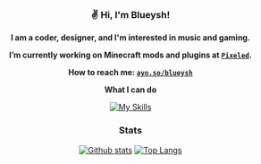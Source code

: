 <div align="center">

### ✌ Hi, I'm Blueysh!

**I am a coder, designer, and I'm interested in music and gaming.**
  
**I’m currently working on Minecraft mods and plugins at [`Pixeled`](https://github.com/pixeledteam).**
  
**How to reach me: [`ayo.so/blueysh`](https://ayo.so/blueysh)**
  
**What I can do**
  
[![My Skills](https://skillicons.dev/icons?i=java,github,discord,blender)](https://skillicons.dev)
  
### Stats
  <a href="#">![Github stats](https://github-readme-stats.vercel.app/api?username=Blueysh&theme=blueberry&count_private=true&hide_border=true&line_height=20)</a>
  <a href="#">![Top Langs](https://github-readme-stats.vercel.app/api/top-langs/?username=Blueysh&layout=compact&theme=blueberry&count_private=true&hide_border=true)</a>
</div>
